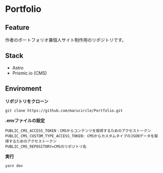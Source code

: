 # Portfolio

## Feature
作者のポートフォリオ兼個人サイト制作用のリポジトリです。

## Stack
- Astro
- Prismic.io (CMS)

## Enviroment

<strong>リポジトリをクローン</strong>
```
git clone https://github.com/marucircle/Portfolio.git
```

<strong>.envファイルの設定</strong>
```
PUBLIC_CMS_ACCESS_TOKEN：CMSからコンテンツを取得するためのアクセストークン
PUBLIC_CMS_CUSTOM_TYPE_ACCESS_TOKEN: CMSからカスタムタイプのJSONデータを取得するためのアクセストークン
PUBLIC_CMS_REPOSITORY=CMSのリポジトリ名
```

<strong>実行</strong>
```
yarn dev
```
